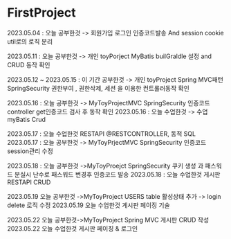 # FirstProject


2023.05.04 : 오늘 공부한것 -> 회원가입 로그인 인증코드발송 And session cookie util로의 로직 분리 

2023.05.11 : 오늘 공부한것 -> 개인 toyPorject MyBatis builGraldle 설정 and CRUD 동작 확인 

2023.05.12 ~ 2023.05.15 : 이 기간 공부한것 -> 개인 toyProject Spring MVC패턴 SpringSecurity 권한부여 , 권한삭제, 세션 을 이용한 컨트롤러동작 확인 

2023.05.16 : 오늘 공부한것 -> MyToyProjectMVC SpringSecurity 인증코드 controller get인증코드 검사 후 동작 확인
2023.05.16 : 오늘 수업한것 -> 수업 myBatis Crud

2023.05.17 : 오늘 수업한것 RESTAPI @RESTCONTROLLER, 동적 SQL 
2023.05.17 : 오늘 공부한것 -> MyToyPrjectMVC SpringSecurity 인증코드 session관리 수정 

2023.05.18 : 오늘 공부한것 ->MyToyProejct SpringSecurity 쿠키 생성 과 패스워드 분실시 난수로 패스워드 변경후 인증코드 발송
2023.05.18 : 오늘 수업한것 게시판 RESTAPI CRUD

2023.05.19 오늘 공부한것 ->MyToyProject USERS table 활성상태 추가 -> login delete 로직 수정 
2023.05.19 오늘 수업한것 게시판 페이징 기술 

2023.05.22 오늘 공부한것->MyToyProject Spring MVC 게시판 CRUD 작성 
2023.05.22 오늘 수업한것 게시판 페이징 & 로그인 
